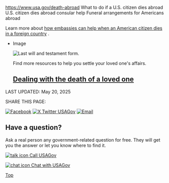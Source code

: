 

https://www.usa.gov/death-abroad
What to do if a U.S. citizen dies abroad
U.S. citizen dies abroad consular help
Funeral arrangements for Americans abroad

Learn more about
[how embassies can help when an American citizen dies in a foreign country](https://travel.state.gov/content/travel/en/international-travel/while-abroad/death-abroad1.html)
.

* Image

  ![Last will and testament form.](https://www.usa.gov/s3/files/styles/large/public/2023-01/Banner_img_Death_of_a_loved_one_en.png?itok=FZEiu6JW)

  Find more resources to help you settle your loved one's affairs.

  [Dealing with the death of a loved one](https://www.usa.gov/death-loved-one)
  ---------------------------------------------------------

LAST UPDATED:
May 20, 2025

SHARE THIS PAGE:

[![Facebook](https://www.usa.gov/themes/custom/usagov/images/social-media-icons/Facebook_Icon.svg)](https://www.facebook.com/sharer/sharer.php?u=https://www.usa.gov/death-abroad&v=3)
[![X Twitter USAGov](https://www.usa.gov/themes/custom/usagov/images/social-media-icons/X_Twitter_Icon.svg?version=2)](https://twitter.com/intent/tweet?source=webclient&text=https://www.usa.gov/death-abroad)
[![Email](https://www.usa.gov/themes/custom/usagov/images/social-media-icons/Email_Icon.svg?version=2)](mailto:?subject=https://www.usa.gov/death-abroad)

Have a question?
----------------

Ask a real person any government-related question for free. They will get you the answer or let you know where to find it.

[![talk icon](https://www.usa.gov/themes/custom/usagov/images/ICONS_talk.png)
Call USAGov](https://www.usa.gov/phone)

[![chat icon](https://www.usa.gov/themes/custom/usagov/images/ICONS_chat.png)
Chat with USAGov](https://www.usa.gov/chat)

[Top](#main-content)
